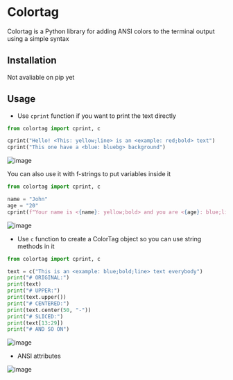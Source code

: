 # Colortag
Colortag is a Python library for adding ANSI colors to the terminal output using a simple syntax
## Installation
Not avaliable on pip yet
## Usage
- Use `cprint` function if you want to print the text directly
```python
from colortag import cprint, c

cprint("Hello! <This: yellow;line> is an <example: red;bold> text")
cprint("This one have a <blue: bluebg> background")
```
![image](https://github.com/wagnerkaue/colortag/assets/121360920/18a03856-fd3d-44b3-8562-34cbe9155c94)

You can also use it with f-strings to put variables inside it
```python
from colortag import cprint, c

name = "John"
age = "20"
cprint(f"Your name is <{name}: yellow;bold> and you are <{age}: blue;line> years old")
```
![image](https://github.com/wagnerkaue/colortag/assets/121360920/12f3020c-0fa9-497e-9fda-48010c544082)
- Use `c` function to create a ColorTag object so you can use string methods in it
```python
from colortag import cprint, c

text = c("This is an <example: blue;bold;line> text everybody")
print("# ORIGINAL:")
print(text)
print("# UPPER:")
print(text.upper())
print("# CENTERED:")
print(text.center(50, "-"))
print("# SLICED:")
print(text[13:29])
print("# AND SO ON")
```
![image](https://github.com/wagnerkaue/colortag/assets/121360920/61236edf-1cec-4452-96ea-de4e84d1229d)

- ANSI attributes

![image](https://github.com/wagnerkaue/colortag/assets/121360920/0b2c6e3e-5a96-4baf-aa4a-7b419b617583)
